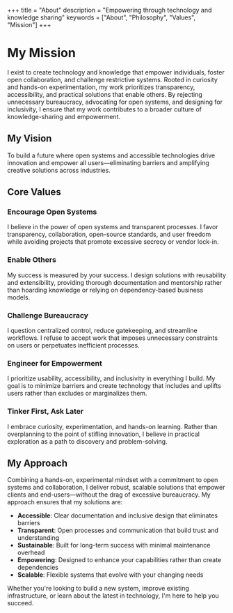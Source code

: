 +++
title = "About"
description = "Empowering through technology and knowledge sharing"
keywords = ["About", "Philosophy", "Values", "Mission"]
+++

# My Mission

I exist to create technology and knowledge that empower individuals, foster open collaboration, and challenge restrictive systems. Rooted in curiosity and hands-on experimentation, my work prioritizes transparency, accessibility, and practical solutions that enable others. By rejecting unnecessary bureaucracy, advocating for open systems, and designing for inclusivity, I ensure that my work contributes to a broader culture of knowledge-sharing and empowerment.

## My Vision

To build a future where open systems and accessible technologies drive innovation and empower all users—eliminating barriers and amplifying creative solutions across industries.

## Core Values

### Encourage Open Systems

I believe in the power of open systems and transparent processes. I favor transparency, collaboration, open-source standards, and user freedom while avoiding projects that promote excessive secrecy or vendor lock-in.

### Enable Others

My success is measured by your success. I design solutions with reusability and extensibility, providing thorough documentation and mentorship rather than hoarding knowledge or relying on dependency-based business models.

### Challenge Bureaucracy

I question centralized control, reduce gatekeeping, and streamline workflows. I refuse to accept work that imposes unnecessary constraints on users or perpetuates inefficient processes.

### Engineer for Empowerment

I prioritize usability, accessibility, and inclusivity in everything I build. My goal is to minimize barriers and create technology that includes and uplifts users rather than excludes or marginalizes them.

### Tinker First, Ask Later

I embrace curiosity, experimentation, and hands-on learning. Rather than overplanning to the point of stifling innovation, I believe in practical exploration as a path to discovery and problem-solving.

## My Approach

Combining a hands-on, experimental mindset with a commitment to open systems and collaboration, I deliver robust, scalable solutions that empower clients and end-users—without the drag of excessive bureaucracy. My approach ensures that my solutions are:

- **Accessible**: Clear documentation and inclusive design that eliminates barriers
- **Transparent**: Open processes and communication that build trust and understanding
- **Sustainable**: Built for long-term success with minimal maintenance overhead
- **Empowering**: Designed to enhance your capabilities rather than create dependencies
- **Scalable**: Flexible systems that evolve with your changing needs

Whether you're looking to build a new system, improve existing infrastructure, or learn about the latest in technology, I'm here to help you succeed.
